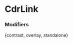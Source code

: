 # <span class="display-name">CdrLink</span>

### <span class="modifiers">Modifiers</span>
{contrast, overlay, standalone}

